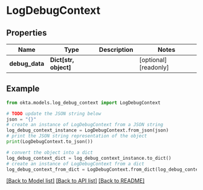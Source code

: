 # LogDebugContext


## Properties

Name | Type | Description | Notes
------------ | ------------- | ------------- | -------------
**debug_data** | **Dict[str, object]** |  | [optional] [readonly] 

## Example

```python
from okta.models.log_debug_context import LogDebugContext

# TODO update the JSON string below
json = "{}"
# create an instance of LogDebugContext from a JSON string
log_debug_context_instance = LogDebugContext.from_json(json)
# print the JSON string representation of the object
print(LogDebugContext.to_json())

# convert the object into a dict
log_debug_context_dict = log_debug_context_instance.to_dict()
# create an instance of LogDebugContext from a dict
log_debug_context_from_dict = LogDebugContext.from_dict(log_debug_context_dict)
```
[[Back to Model list]](../README.md#documentation-for-models) [[Back to API list]](../README.md#documentation-for-api-endpoints) [[Back to README]](../README.md)


